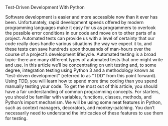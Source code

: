 Test-Driven Development With Python

Software development is easier and more accessible now than it ever has been.
Unfortunately, rapid development speeds offered by modern programming languages make it easy for us as programmers to overlook the possible error conditions in our code and move on to other parts of a project. Automated tests can provide us with a level of certainty that our code really does handle various situations the way we expect it to, and these tests can save hundreds upon thousands of man-hours over the course of a project’s development lifecycle.
Automated testing is a broad topic–there are many different types of automated tests that one might write and use. In this article we’ll be concentrating on unit testing and, to some degree, integration testing using Python 3 and a methodology known as “test-driven development” (referred to as “TDD” from this point forward). Using TDD, you will learn how to spend more time coding than you spend manually testing your code.
To get the most out of this article, you should have a fair understanding of common programming concepts. For starters, you should be familiar with variables, functions, classes, methods, and Python’s import mechanism. We will be using some neat features in Python, such as context managers, decorators, and monkey-patching. You don’t necessarily need to understand the intricacies of these features to use them for testing.
